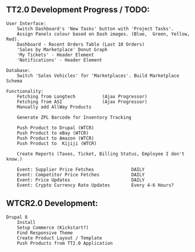 TT2.0 Development Progress / TODO:
-------------------------------------------------------------------------------
    User Interface:
        Switch Dashboard's 'New Tasks' button with 'Project Tasks'.
        Assign Panels colour based on Dash images. (Blue,  Green, Yellow, Red).
        Dashboard - Recent Orders Table (Last 10 Orders)
        'Sales by Marketplace' Donut Graph
        'My Tickets' - Header Element
        'Notifications' - Header Element
    
    Database:
        Switch 'Sales Vehicles' for 'Marketplaces'. Build Marketplace Schema

    Functionality:
        Fetching from Longtech          (Ajax Progressor)
        Fetching from ASI               (Ajax Progressor)
        Manually add AllWay Products    

        Generate ZPL Barcode for Inventory Tracking
        
        Push Product to Drupal (WTCR)
        Push Product to eBay (WTCR)
        Push Product to Amazon (WTCR)
        Push Product to  Kijiji (WTCR)

        Create Reports (Taxes, Ticket, Billing Status, Employee I don't know.)

        Event: Supplier Price Fetches              DAILY
        Event: Competitor Price Fetches            DAILY
        Event: Price Updates                       DAILY
        Event: Crypto Currency Rate Updates        Every 4-6 Hours?
        
        
WTCR2.0 Development:
-------------------------------------------------------------------------------
    Drupal 8
        Install
        Setup Commerce (Kickstart?)
        Find Responsive Theme
        Create Product Layout / Template
        Push Products from TT2.0 Application
        
    
    
